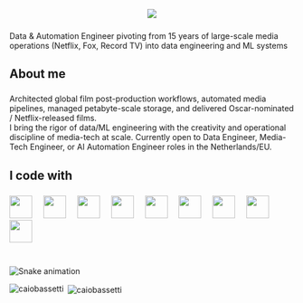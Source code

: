 
<link rel="stylesheet" type='text/css' href="https://cdn.jsdelivr.net/gh/devicons/devicon@latest/devicon.min.css" />

<p align="center">
  <img src="https://capsule-render.vercel.app/api?text=Hi 👋, I'm Caio Bassetti&animation=fadeIn&type=waving&color=gradient&height=100"/>
</p>

###

<p align="left">Data & Automation Engineer pivoting from 15 years of large-scale media operations (Netflix, Fox, Record TV) into data engineering and ML systems</p>

###

<h2 align="left">About me</h2>

###

<p align="left">Architected global film post-production workflows, automated media pipelines, managed petabyte-scale storage, and delivered Oscar-nominated / Netflix-released films.<br>I bring the rigor of data/ML engineering with the creativity and operational discipline of media-tech at scale. Currently open to Data Engineer, Media-Tech Engineer, or AI Automation Engineer roles in the Netherlands/EU.</p>

###

<h2 align="left">I code with</h2>

###

<div align="left">
  <img src="https://cdn.jsdelivr.net/gh/devicons/devicon@latest/icons/python/python-original-wordmark.svg" height="40"/>
  <img width="12" />
  <img src="https://cdn.jsdelivr.net/gh/devicons/devicon@latest/icons/amazonwebservices/amazonwebservices-original-wordmark.svg" height="40"/>
  <img width="12" />
  <img src="https://cdn.jsdelivr.net/gh/devicons/devicon@latest/icons/googlecloud/googlecloud-original-wordmark.svg" height="40"/>
  <img width="12" />
  <img src="https://cdn.jsdelivr.net/gh/devicons/devicon@latest/icons/postgresql/postgresql-plain-wordmark.svg" height="40"/>
  <img width="12" />
  <img src="https://cdn.jsdelivr.net/gh/devicons/devicon@latest/icons/docker/docker-original-wordmark.svg" height="40"/>
  <img width="12" />
  <img src="https://cdn.jsdelivr.net/gh/devicons/devicon@latest/icons/apachekafka/apachekafka-original-wordmark.svg" height="40"/>
  <img width="12" />
  <img src="https://cdn.jsdelivr.net/gh/devicons/devicon@latest/icons/grafana/grafana-plain-wordmark.svg" height="40"/>
  <img width="12" />
  <img src="https://cdn.jsdelivr.net/gh/devicons/devicon@latest/icons/tensorflow/tensorflow-original-wordmark.svg" height="40"/>
  <img width="12" />
  <img src="https://cdn.jsdelivr.net/gh/devicons/devicon@latest/icons/scikitlearn/scikitlearn-original.svg" height="40"/>
  <img width="12" />
</div>

###

<br clear="both">

<img src="https://raw.githubusercontent.com/maurodesouza/maurodesouza/output/snake.svg" alt="Snake animation" />

<p><img align="left" src="https://github-readme-stats.vercel.app/api/top-langs?username=caiobassetti&show_icons=true&locale=en&layout=compact" alt="caiobassetti" /></p>

<p>&nbsp;<img align="center" src="https://github-readme-stats.vercel.app/api?username=caiobassetti&show_icons=true&locale=en" alt="caiobassetti" />
